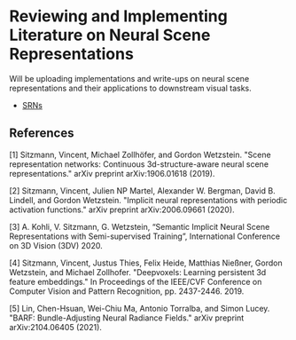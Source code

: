 # Reviewing and Implementing Literature on Neural Scene Representations
<!---
[![Open in
Colab](https://colab.research.google.com/assets/colab-badge.svg)](https://colab.research.google.com/github/YooPaul/neural_scene_representations/blob/master/.ipynb)<br>
-->

Will be uploading implementations and write-ups on neural scene representations and their applications to downstream
visual tasks.   

* [SRNs](https://github.com/YooPaul/neural_scene_representations/tree/main/SRNs)

## References

[1] Sitzmann, Vincent, Michael Zollhöfer, and Gordon Wetzstein. "Scene representation networks: Continuous 3d-structure-aware neural scene representations." arXiv preprint arXiv:1906.01618 (2019).

[2] Sitzmann, Vincent, Julien NP Martel, Alexander W. Bergman, David B. Lindell, and Gordon Wetzstein. "Implicit neural representations with periodic activation functions." arXiv preprint arXiv:2006.09661 (2020).

[3] A. Kohli, V. Sitzmann, G. Wetzstein, “Semantic Implicit Neural Scene Representations with Semi-supervised Training”, International Conference on 3D Vision (3DV) 2020.

[4] Sitzmann, Vincent, Justus Thies, Felix Heide, Matthias Nießner, Gordon Wetzstein, and Michael Zollhofer. "Deepvoxels: Learning persistent 3d feature embeddings." In Proceedings of the IEEE/CVF Conference on Computer Vision and Pattern Recognition, pp. 2437-2446. 2019.

[5] Lin, Chen-Hsuan, Wei-Chiu Ma, Antonio Torralba, and Simon Lucey. "BARF: Bundle-Adjusting Neural Radiance Fields." arXiv preprint arXiv:2104.06405 (2021).
